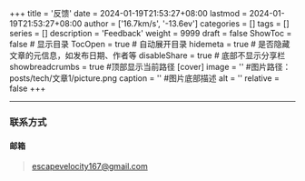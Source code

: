 +++
title = '反馈'
date = 2024-01-19T21:53:27+08:00
lastmod = 2024-01-19T21:53:27+08:00
author = ['16.7km/s', '-13.6ev']
categories = []
tags = []
series = []
description = 'Feedback'
weight = 9999
draft = false
ShowToc = false  # 显示目录
TocOpen = true # 自动展开目录
hidemeta = true # 是否隐藏文章的元信息，如发布日期、作者等
disableShare = true # 底部不显示分享栏
showbreadcrumbs = true #顶部显示当前路径
[cover]
    image = '' #图片路径：posts/tech/文章1/picture.png
    caption = '' #图片底部描述
    alt = ''
    relative = false
+++

----
### 联系方式

#### 邮箱
> escapevelocity167@gmail.com

